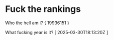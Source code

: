 # Fuck the rankings

Who the hell am I?
{ 19936151 }

What fucking year is it?
[ 2025-03-30T18:13:20Z ]
